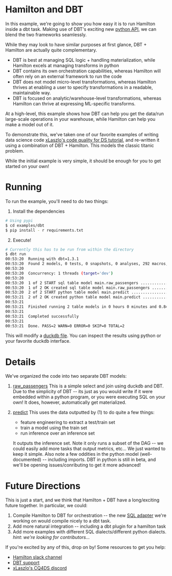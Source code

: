 # Hamilton and DBT

In this example, we're going to show you how easy it is to run Hamilton inside a dbt task. Making use of DBT's exciting new
[python API](https://docs.getdbt.com/docs/building-a-dbt-project/building-models/python-models), we can blend the two frameworks seamlessly.

While they may look to have similar purposes at first glance, DBT + Hamilton are actually quite complementary.

- DBT is best at managing SQL logic + handling materialization, while Hamilton excels at managing transforms in python
- DBT contains its own orchestration capabilities, whereas Hamilton will often rely on an external framework to run the code
- DBT does not model micro-level transformations, whereas Hamilton thrives at enabling a user to specify transformations in a readable, maintainable way.
- DBT is focused on analytic/warehouse-level transformations, whereas Hamilton can thrive at expressing ML-specific transforms.

At a high-level, this example shows how DBT can help you get the data/run large-scale operations in your warehouse,
while Hamilton can help you make a model out of it.

To demonstrate this, we've taken one of our favorite examples of writing data science code [xLaszlo's code quality for DS tutorial](https://github.com/xLaszlo/CQ4DS-notebook-sklearn-refactoring-exercise),
and re-written it using a combination of DBT + Hamilton. This models the classic titanic problem.

While the initial example is very simple, it should be enough for you to get started on your own!
# Running

To run the example, you'll need to do two things:

1. Install the dependencies
```bash
# Using pypi
$ cd examples/dbt
$ pip install - r requirements.txt
```
2. Execute!
```bash
# Currently this has to be run from within the directory
$ dbt run
00:53:20  Running with dbt=1.3.1
00:53:20  Found 2 models, 0 tests, 0 snapshots, 0 analyses, 292 macros, 0 operations, 0 seed files, 0 sources, 0 exposures, 0 metrics
00:53:20
00:53:20  Concurrency: 1 threads (target='dev')
00:53:20
00:53:20  1 of 2 START sql table model main.raw_passengers ............................... [RUN]
00:53:20  1 of 2 OK created sql table model main.raw_passengers .......................... [OK in 0.06s]
00:53:20  2 of 2 START python table model main.predict ................................... [RUN]
00:53:21  2 of 2 OK created python table model main.predict .............................. [OK in 0.73s]
00:53:21
00:53:21  Finished running 2 table models in 0 hours 0 minutes and 0.84 seconds (0.84s).
00:53:21
00:53:21  Completed successfully
00:53:21
00:53:21  Done. PASS=2 WARN=0 ERROR=0 SKIP=0 TOTAL=2
```

This will modify a [duckdb file](data/database.duckdb). You can inspect the results using python or your favorite duckdb interface.

# Details

We've organized the code into two separate DBT models:
1. [raw_passengers](models/raw_passengers.sql) This is a simple select and join using duckdb and DBT. Due to the simplicity of DBT -- its just as you would write if it were embedded within a python program, or you were executing SQL on your own!
   It does, however, automatically get materialized.
2. [predict](models/predict.py)
    This uses the data outputted by (1) to do quite a few things:

   - feature engineering to extract a test/train set
   - train a model using the train set
   - run inference over an inference set

    It outputs the inference set. Note it only runs a subset of the DAG -- we could easily add more tasks that output metrics, etc... We just wanted to keep it simple.
    Also note a few oddities in the python model (well-documented) -- including imports. DBT in python is still in beta, and we'll be opening issues/conributing to get it more advanced!

# Future Directions

This is just a start, and we think that Hamilton + DBT have a long/exciting future together. In particular, we could:

1. Compile Hamilton to DBT for orchestration -- the new [SQL adapter](https://github.com/stitchfix/hamilton/issues/197) we're working on would compile nicely to a dbt task.
2. Add more natural integration -- including a dbt plugin for a hamilton task
3. Add more examples with different SQL dialects/different python dialects. _hint_: _we're looking for contributors..._

If you're excited by any of this, drop on by! Some resources to get you help:
- [Hamilton slack channel](https://join.slack.com/t/hamilton-opensource/shared_invite/zt-1ko5snvxt-7KFPTMJyZTw1T7_Gpxryvw)
- [DBT support](https://docs.getdbt.com/docs/dbt-support)
- [xLaszlo's CQ4DS discord](https://discord.gg/8uUZNMCad2)
